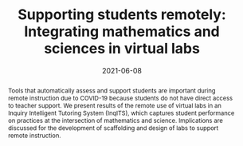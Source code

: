 ---
title: "Supporting students remotely: Integrating mathematics and sciences in virtual labs"
collection: publications
permalink: /publication/2021-ICLS
date: 2021-06-08
venue: 'International Conference of the Learning Sciences'
authors: 'Rachel Dickler, Michael Sao Pedro, Amy Adair, Janice Gobert, Joe Olse, Jason Kleban, Cameron Betts, Charity Staudenraus, Patrick Roughan'
paperurl: 'http://aadair3.github.io/files/papers/2021-ICLS.pdf'
link: 'https://repository.isls.org//handle/1/7372'
citation: 'Dickler, R., Sao Pedro, M., Adair, A., Gobert, J., Olsen, J., Kleban, J., Betts, C., Staudenraus, C., & Roughan, P. (2021). Supporting students remotely: Integrating mathematics and sciences in virtual labs. In E. de Vries, Y. Hod, & J. Ahn (Eds.), <i>15th International Conference of the Learning Sciences</i> (pp.1013-1014). International Society of the Learning Sciences.'
abstract: 'Tools that automatically assess and support students are important during remote instruction due to COVID-19 because students do not have direct access to teacher support. We present results of the remote use of virtual labs in an Inquiry Intelligent Tutoring System (InqITS), which captures student performance on practices at the intersection of mathematics and science. Implications are discussed for the development of scaffolding and design of labs to support remote instruction.'
tags: [Peer-Reviewed Conference Proceedings]
---